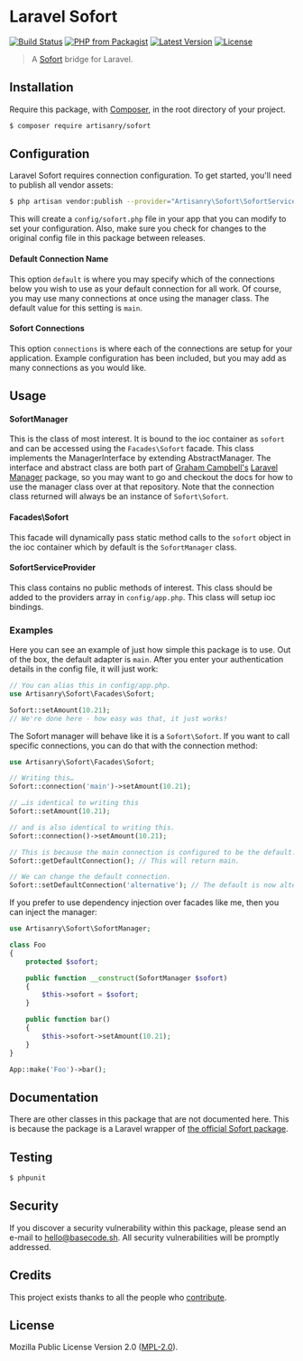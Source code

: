 # Laravel Sofort

[![Build Status](https://img.shields.io/travis/artisanry/Sofort/master.svg?style=flat-square)](https://travis-ci.org/artisanry/Sofort)
[![PHP from Packagist](https://img.shields.io/packagist/php-v/artisanry/sofort.svg?style=flat-square)]()
[![Latest Version](https://img.shields.io/github/release/artisanry/Sofort.svg?style=flat-square)](https://github.com/artisanry/Sofort/releases)
[![License](https://img.shields.io/packagist/l/artisanry/Sofort.svg?style=flat-square)](https://packagist.org/packages/artisanry/Sofort)

> A [Sofort](https://sofort.com) bridge for Laravel.

## Installation

Require this package, with [Composer](https://getcomposer.org/), in the root directory of your project.

```bash
$ composer require artisanry/sofort
```

## Configuration

Laravel Sofort requires connection configuration. To get started, you'll need to publish all vendor assets:

```bash
$ php artisan vendor:publish --provider="Artisanry\Sofort\SofortServiceProvider"
```

This will create a `config/sofort.php` file in your app that you can modify to set your configuration. Also, make sure you check for changes to the original config file in this package between releases.

#### Default Connection Name

This option `default` is where you may specify which of the connections below you wish to use as your default connection for all work. Of course, you may use many connections at once using the manager class. The default value for this setting is `main`.

#### Sofort Connections

This option `connections` is where each of the connections are setup for your application. Example configuration has been included, but you may add as many connections as you would like.

## Usage

#### SofortManager

This is the class of most interest. It is bound to the ioc container as `sofort` and can be accessed using the `Facades\Sofort` facade. This class implements the ManagerInterface by extending AbstractManager. The interface and abstract class are both part of [Graham Campbell's](https://github.com/GrahamCampbell) [Laravel Manager](https://github.com/GrahamCampbell/Laravel-Manager) package, so you may want to go and checkout the docs for how to use the manager class over at that repository. Note that the connection class returned will always be an instance of `Sofort\Sofort`.

#### Facades\Sofort

This facade will dynamically pass static method calls to the `sofort` object in the ioc container which by default is the `SofortManager` class.

#### SofortServiceProvider

This class contains no public methods of interest. This class should be added to the providers array in `config/app.php`. This class will setup ioc bindings.

### Examples

Here you can see an example of just how simple this package is to use. Out of the box, the default adapter is `main`. After you enter your authentication details in the config file, it will just work:

```php
// You can alias this in config/app.php.
use Artisanry\Sofort\Facades\Sofort;

Sofort::setAmount(10.21);
// We're done here - how easy was that, it just works!
```

The Sofort manager will behave like it is a `Sofort\Sofort`. If you want to call specific connections, you can do that with the connection method:

```php
use Artisanry\Sofort\Facades\Sofort;

// Writing this…
Sofort::connection('main')->setAmount(10.21);

// …is identical to writing this
Sofort::setAmount(10.21);

// and is also identical to writing this.
Sofort::connection()->setAmount(10.21);

// This is because the main connection is configured to be the default.
Sofort::getDefaultConnection(); // This will return main.

// We can change the default connection.
Sofort::setDefaultConnection('alternative'); // The default is now alternative.
```

If you prefer to use dependency injection over facades like me, then you can inject the manager:

```php
use Artisanry\Sofort\SofortManager;

class Foo
{
    protected $sofort;

    public function __construct(SofortManager $sofort)
    {
        $this->sofort = $sofort;
    }

    public function bar()
    {
        $this->sofort->setAmount(10.21);
    }
}

App::make('Foo')->bar();
```

## Documentation

There are other classes in this package that are not documented here. This is because the package is a Laravel wrapper of [the official Sofort package](https://github.com/sofort/sofortlib-php).

## Testing

``` bash
$ phpunit
```

## Security

If you discover a security vulnerability within this package, please send an e-mail to hello@basecode.sh. All security vulnerabilities will be promptly addressed.

## Credits

This project exists thanks to all the people who [contribute](../../contributors).

## License

Mozilla Public License Version 2.0 ([MPL-2.0](./LICENSE)).
